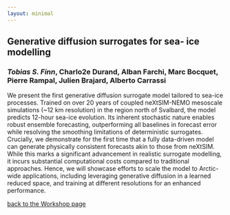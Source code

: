 ```yaml
---
layout: minimal
---
```


## Generative diffusion surrogates for sea- ice modelling
### *Tobias S. Finn*, Charlo2e Durand, Alban Farchi, Marc Bocquet, Pierre Rampal, Julien Brajard, Alberto Carrassi

We present the first generative diffusion surrogate model tailored to sea-ice processes. 
Trained on over 20 years of coupled neXtSIM-NEMO mesoscale simulations (~12 km resolution) in the region north of Svalbard, the model predicts 12-hour sea-ice evolution. 
Its inherent stochastic nature enables robust ensemble forecasting, outperforming all baselines in forecast error while resolving the smoothing limitations of deterministic surrogates. 
Crucially, we demonstrate for the first time that a fully data-driven model can generate physically consistent forecasts akin to those from neXtSIM. 
While this marks a significant advancement in realistic surrogate modelling, it incurs substantial computational costs compared to traditional approaches.
Hence, we will showcase efforts to scale the model to Arctic-wide applications, including leveraging generative diffusion in a learned reduced space, and training at different resolutions for an enhanced performance.

[back to the Workshop page](https://nansencenter.github.io/superice-nersc/workshop/)
